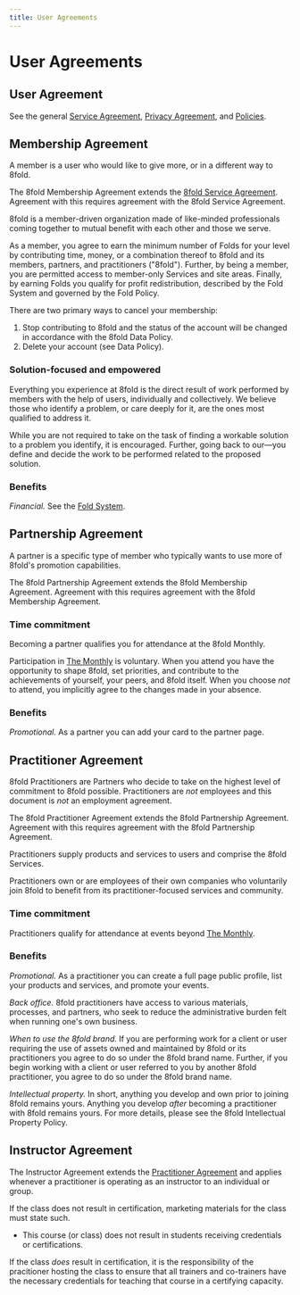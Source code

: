 ```yaml
---
title: User Agreements
---
```


# User Agreements

## User Agreement

See the general [Service Agreement](/legal/service-agreement), [Privacy Agreement](/legal/privacy-agreement), and [Policies](/legal/policies).

## Membership Agreement

A member is a user who would like to give more, or in a different way to 8fold.

The 8fold Membership Agreement extends the [8fold Service Agreement](service-agreement.md). Agreement with this requires agreement with the 8fold Service Agreement.

8fold is a member-driven organization made of like-minded professionals coming together to mutual benefit with each other and those we serve.

As a member, you agree to earn the minimum number of Folds for your level by contributing time, money, or a combination thereof to 8fold and its members, partners, and practitioners \("8fold"\). Further, by being a member, you are permitted access to member-only Services and site areas. Finally, by earning Folds you qualify for profit redistribution, described by the Fold System and governed by the Fold Policy.

There are two primary ways to cancel your membership:

1. Stop contributing to 8fold and the status of the account will be changed in accordance with the 8fold Data Policy.
2. Delete your account \(see Data Policy\).

### Solution-focused and empowered

Everything you experience at 8fold is the direct result of work performed by members with the help of users, individually and collectively. We believe those who identify a problem, or care deeply for it, are the ones most qualified to address it.

While you are not required to take on the task of finding a workable solution to a problem you identify, it is encouraged. Further, going back to our—you define and decide the work to be performed related to the proposed solution.

### Benefits

_Financial._ See the [Fold System](/fold-system).

## Partnership Agreement

A partner is a specific type of member who typically wants to use more of 8fold's promotion capabilities.

The 8fold Partnership Agreement extends the 8fold Membership Agreement. Agreement with this requires agreement with the 8fold Membership Agreement.

### Time commitment

Becoming a partner qualifies you for attendance at the 8fold Monthly.

Participation in [The Monthly](../the-monthly.md) is voluntary. When you attend you have the opportunity to shape 8fold, set priorities, and contribute to the achievements of yourself, your peers, and 8fold itself. When you choose _not_ to attend, you implicitly agree to the changes made in your absence.

### Benefits

_Promotional._ As a partner you can add your card to the partner page.

## Practitioner Agreement

8fold Practitioners are Partners who decide to take on the highest level of commitment to 8fold possible. Practitioners are _not_ employees and this document is _not_ an employment agreement.

The 8fold Practitioner Agreement extends the 8fold Partnership Agreement. Agreement with this requires agreement with the 8fold Partnership Agreement.

Practitioners supply products and services to users and comprise the 8fold Services.

Practitioners own or are employees of their own companies who voluntarily join 8fold to benefit from its practitioner-focused services and community.

### Time commitment

Practitioners qualify for attendance at events beyond [The Monthly](../the-monthly.md).

### Benefits

_Promotional._ As a practitioner you can create a full page public profile, list your products and services, and promote your events.

_Back office._ 8fold practitioners have access to various materials, processes, and partners, who seek to reduce the administrative burden felt when running one's own business.

_When to use the 8fold brand._ If you are performing work for a client or user requiring the use of assets owned and maintained by 8fold or its practitioners you agree to do so under the 8fold brand name. Further, if you begin working with a client or user referred to you by another 8fold practitioner, you agree to do so under the 8fold brand name.

_Intellectual property._ In short, anything you develop and own prior to joining 8fold remains yours. Anything you develop _after_ becoming a practitioner with 8fold remains yours. For more details, please see the 8fold Intellectual Property Policy.

## Instructor Agreement

The Instructor Agreement extends the [Practitioner Agreement](practitioner-agreement.md) and applies whenever a practitioner is operating as an instructor to an individual or group.

If the class does not result in certification, marketing materials for the class must state such.

* This course \(or class\) does not result in students receiving credentials or certifications.

If the class _does_ result in certification, it is the responsibility of the pracitioner hosting the class to ensure that all trainers and co-trainers have the necessary credentials for teaching that course in a certifying capacity.